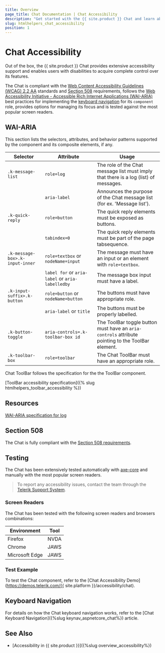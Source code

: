 ```yaml
---
title: Overview
page_title: Chat Documentation | Chat Accessibility
description: "Get started with the {{ site.product }} Chat and learn about its accessibility support for WAI-ARIA, Section 508, and WCAG 2.2."
slug: htmlhelpers_chat_accessibility
position: 1
---
```


# Chat Accessibility

Out of the box, the {{ site.product }} Chat provides extensive accessibility support and enables users with disabilities to acquire complete control over its features.


The Chat is compliant with the [Web Content Accessibility Guidelines (WCAG) 2.2 AA](https://www.w3.org/TR/WCAG22/) standards and [Section 508](https://www.section508.gov/) requirements, follows the [Web Accessibility Initiative - Accessible Rich Internet Applications (WAI-ARIA)](https://www.w3.org/WAI/ARIA/apg/) best practices for implementing the [keyboard navigation](#keyboard-navigation) for its `component` role, provides options for managing its focus and is tested against the most popular screen readers.

## WAI-ARIA


This section lists the selectors, attributes, and behavior patterns supported by the component and its composite elements, if any.

| Selector | Attribute | Usage |
| -------- | --------- | ----- |
| `.k-message-list` | `role=log` | The role of the Chat message list must imply that there is a log (list) of messages. |
|  | `aria-label` | Announces the purpose of the Chat message list (for ex. 'Message list'). |
| `.k-quick-reply` | `role=button` | The quick reply elements must be exposed as buttons. |
|  | `tabindex=0` | The quick reply elements must be part of the page tabsequence. |
| `.k-message-box>.k-input-inner` | `role=textbox` or `nodeName=input` | The message must have an input or an element with `role=textbox`. |
|  | `label for` or `aria-label` or `aria-labelledby` | The message box input must have a label. |
| `.k-input-suffix>.k-button` | `role=button` or `nodeName=button` | The buttons must have appropriate role. |
|  | `aria-label` or `title` | The buttons must be properly labelled. |
| `.k-button-toggle` | `aria-controls=.k-toolbar-box id` | The ToolBar toggle button must have an `aria-controls` attribute pointing to the ToolBar element. |
| `.k-toolbar-box` | `role=toolbar` | The Chat ToolBar must have an appropriate role. |


Chat ToolBar follows the specification for the the ToolBar component.

[ToolBar accessibility specification]({% slug htmlhelpers_toolbar_accessibility %})

## Resources

[WAI-ARIA specification for log](https://www.w3.org/TR/wai-aria-1.2/#log)

## Section 508


The Chat is fully compliant with the [Section 508 requirements](http://www.section508.gov/).

## Testing


The Chat has been extensively tested automatically with [axe-core](https://github.com/dequelabs/axe-core) and manually with the most popular screen readers.

> To report any accessibility issues, contact the team through the [Telerik Support System](https://www.telerik.com/account/support-center).

### Screen Readers


The Chat has been tested with the following screen readers and browsers combinations:

| Environment | Tool |
| ----------- | ---- |
| Firefox | NVDA |
| Chrome | JAWS |
| Microsoft Edge | JAWS |



### Test Example

To test the Chat component, refer to the [Chat Accessibility Demo](https://demos.telerik.com/{{ site.platform }}/accessibility/chat).

## Keyboard Navigation

For details on how the Chat keyboard navigation works, refer to the [Chat Keyboard Navigation]({%slug keynav_aspnetcore_chat%}) article.

## See Also

* [Accessibility in {{ site.product }}]({%slug overview_accessibility%})